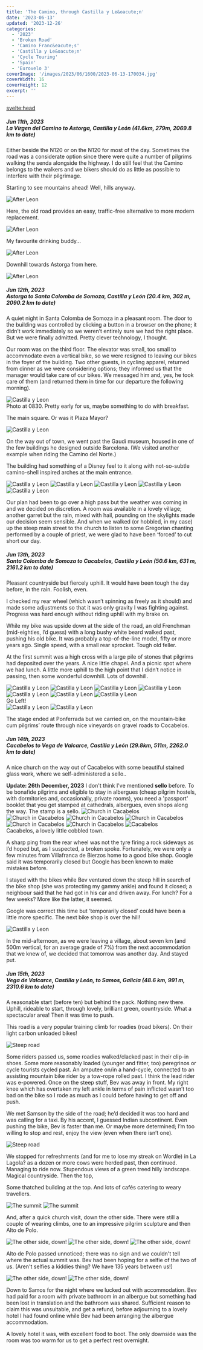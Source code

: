 ```yaml
---
title: 'The Camino, through Castilla y Le&oacute;n'
date: '2023-06-13'
updated: '2023-12-26'
categories:
  - '2023'
  - 'Broken Road'
  - 'Camino Franc&eacute;s'
  - 'Castilla y Le&oacute;n'
  - 'Cycle Touring'
  - 'Spain'
  - 'Eurovelo 3'
coverImage: '/images/2023/06/1600/2023-06-13-170034.jpg'
coverWidth: 16
coverHeight: 12
excerpt: ''
---
```


<svelte:head>

<title>
Castilla y Le&oacute;n
</title>
</svelte:head>

<script>
	import Callout from '$lib/components/Callout.svelte'
</script>

<section class="card">
  <h5>
    Jun 11th, 2023
    <br /> La Virgen del Camino to Astorga, Castilla y Le&oacute;n
    (41.6km, 279m, 2069.8 km to date)   
  </h5>
  <p>Either beside the N120 or on the N120 for most of the day. Sometimes the road was a considerate option since there were quite a number of pilgrims walking the senda alongside the highway. I do still feel that the Camino belongs to the walkers and we bikers should do as little as possible to interfere with their pilgrimage.</p>
  <p>Starting to see mountains ahead! Well, hills anyway.</p>
  <img alt="After Leon" src="/images/2023/06/1600/2023-06-11-152052.jpg" /> 
  <p>Here, the old road provides an easy, traffic-free alternative to more modern replacement.</p>
  <img alt="After Leon" src="/images/2023/06/1600/2023-06-11-152209.jpg" /> 
  <p>My favourite drinking buddy…</p>
  <img alt="After Leon" src="/images/2023/06/1600/2023-06-11-152314.jpg" /> 
  <p>Downhill towards Astorga from here.</p>
  <img alt="After Leon" src="/images/2023/06/1600/2023-06-11-153809.jpg" /> 
</section>

<section class="card">
  <h5>
    Jun 12th, 2023
    <br /> Astorga to Santa Colomba de Somoza, Castilla y Le&oacute;n
    (20.4 km, 302 m, 2090.2 km to date)   
  </h5>
  <p>A quiet night in Santa Colomba de Somoza in a pleasant room. The door to the building was controlled by clicking a button in a browser on the phone; it didn’t work immediately so we weren’t entirely sure we had the right place. But we were finally admitted. Pretty clever technology, I thought. </p>
  <p>Our room was on the third floor. The elevator was small, too small to accommodate even a vertical bike, so we were resigned to leaving our bikes in the foyer of the building. Two other guests, in cycling apparel, returned from dinner as we were considering options; they informed us that the manager would take care of our bikes. We messaged him and, yes, he took care of them (and returned them in time for our departure the following morning).</p>
  <img alt="Castilla y Leon" src="/images/2023/06/1600/2023-06-12-083416.jpg" />
  <div class="caption">Photo at 0830. Pretty early for us, maybe something to do with breakfast.</div> 
  <p>The main square. Or was it Plaza Mayor?</p>
  <img alt="Castilla y Leon" src="/images/2023/06/1600/2023-06-12-083541.jpg" />
  <p>On the way out of town, we went past the Gaudi museum, housed in one of the few buildings he designed outside Barcelona. (We visited another example when riding the Camino del Norte.) </p>
  <p>The building had something of a Disney feel to it along with not-so-subtle camino-shell inspired arches at the main entrance.</p>
  <img alt="Castilla y Leon" src="/images/2023/06/1600/2023-06-12-103400.jpg" />
  <img alt="Castilla y Leon" src="/images/2023/06/1600/2023-06-12-103523.jpg" />
  <img alt="Castilla y Leon" src="/images/2023/06/1600/2023-06-12-103737.jpg" />
  <img alt="Castilla y Leon" src="/images/2023/06/1600/2023-06-12-132741.jpg" />
  <img alt="Castilla y Leon" src="/images/2023/06/1600/2023-06-12-122008.jpg" />
  <p>Our plan had been to go over a high pass but the weather was coming in and we decided on discretion. A room was available in a lovely village; another garret but the rain, mixed with hail, pounding on the skylights made our decision seem sensible. And when we walked (or hobbled, in my case) up the steep main street to the church to listen to some Gregorian chanting performed by a couple of priest, we were glad to have been ‘forced’ to cut short our day.</p>
  
</section>

<section class="card">
  <h5>
    Jun 13th, 2023
    <br /> Santa Colomba de Somoza to Cacabelos, Castilla y Le&oacute;n
    (50.6 km, 631 m, 2161.2 km to date)   
  </h5>
  <p>Pleasant countryside but fiercely uphill. It would have been tough the day before, in the rain. Foolish, even.</p>
  <p>I checked my rear wheel (which wasn’t spinning as freely as it should) and made some adjustments so that it was only gravity I was fighting against. Progress was hard enough without riding uphill with my brake on.</p>
  
  <p>While my bike was upside down at the side of the road, an old Frenchman (mid-eighties, I’d guess) with a long bushy white beard walked past, pushing his old bike. It was probably a top-of-the-line model, fifty or more years ago. Single speed, with a small rear sprocket. Tough old feller.</p>
  <p>At the first summit was a high cross with a large pile of stones that pilgrims had deposited over the years. A nice little chapel. And a picnic spot where we had lunch. A little more uphill to the high point that I didn’t notice in passing, then some wonderful downhill. Lots of downhill.</p>
  <img alt="Castilla y Leon" src="/images/2023/06/1600/2023-06-13-134329.jpg" />
  <img alt="Castilla y Leon" src="/images/2023/06/1600/2023-06-13-134606.jpg" />
  <img alt="Castilla y Leon" src="/images/2023/06/1600/2023-06-13-135203.jpg" />
  <img alt="Castilla y Leon" src="/images/2023/06/1600/2023-06-13-135745.jpg" />
  <img alt="Castilla y Leon" src="/images/2023/06/1600/2023-06-13-140006.jpg" />
  <img alt="Castilla y Leon" src="/images/2023/06/1600/2023-06-13-140102.jpg" />
  <img alt="Castilla y Leon" src="/images/2023/06/1600/2023-06-13-170034.jpg" />
  <div class="caption">Go Left!</div>
  <img alt="Castilla y Leon" src="/images/2023/06/1600/2023-06-13-175220.jpg" />
  <img alt="Castilla y Leon" src="/images/2023/06/1600/2023-06-13-175240.jpg" />
  <p>The stage ended at Ponferrada but we carried on, on the mountain-bike cum pilgrims’ route through nice vineyards on gravel roads to Cocabelos.</p> 
</section>

<section class="card">
  <h5>
    Jun 14th, 2023
    <br /> Cacabelos to Vega de Valcarce, Castilla y Le&oacute;n
    (29.8km, 511m, 2262.0 km to date)   
  </h5>
  <p>A nice church on the way out of Cacabelos with some beautiful stained glass work, where we self-administered a sello..</p>
  <Callout>
  <strong>Update: 26th December, 2023</strong> I don't think I've mentioned <strong>sello</strong> before. To be bonafide pilgrims and eligible to stay in albergues (cheap pilgrim hostels, with dormitories and, occasionally, private rooms), you need a 'passport' booklet that you get stamped at cathedrals, albergues, even shops along the way. The stamp is a sello.
  </Callout>
 
  <img alt="Church in Cacabelos" src="/images/2023/06/1600/2023-06-14-103807.jpg" />
  <img alt="Church in Cacabelos" src="/images/2023/06/1600/2023-06-14-103828.jpg" />
  <img alt="Church in Cacabelos" src="/images/2023/06/1600/2023-06-14-103959.jpg" />
  <img alt="Church in Cacabelos" src="/images/2023/06/1600/2023-06-14-104019.jpg" />
  <img alt="Church in Cacabelos" src="/images/2023/06/1600/2023-06-14-104027.jpg" />
  <img alt="Church in Cacabelos" src="/images/2023/06/1600/2023-06-14-104042.jpg" />
  <img alt="Cacabelos" src="/images/2023/06/1600/2023-06-14-104238.jpg" />
  <div class="caption">Cacabelos, a lovely little cobbled town.</div>
  <p>A sharp ping from the rear wheel was not the tyre firing a rock sideways as I’d hoped but, as I suspected, a broken spoke. Fortunately, we were only a few minutes from Villafranca de Bierzos home to a good bike shop. Google said it was temporarily closed but Google has been known to make mistakes before.</p>
  <p>I stayed with the bikes while Bev ventured down the steep hill in search of the bike shop (she was protecting my gammy ankle) and found it closed; a neighbour said that he had got in his car and driven away. For lunch? For a few weeks? More like the latter, it seemed.</p>
  <p>Google was correct this time but ‘temporarily closed’ could have been a little more specific. The next bike shop is over the hill!</p>
  <img alt="Castilla y Leon" src="/images/2023/06/1600/2023-06-14-143901.jpg" />
  <p>In the mid-afternoon, as we were leaving a village, about seven km (and 500m vertical, for an average grade of 7%) from the next accommodation that we knew of, we decided that tomorrow was another day. And stayed put.</p>
</section>

<section class="card">
  <h5>
    Jun 15th, 2023
    <br />  Vega de Valcarce, Castilla y León, to Samos, Galicia
    (48.6 km, 991 m, 2310.6 km to date)   
  </h5>
  <p>A reasonable start (before ten) but behind the pack. Nothing new there. Uphill, rideable to start, through lovely, brilliant green, countryside. What a spectacular area! Then it was time to push.</p>
  <p>This road is a very popular training climb for roadies (road bikers). On their light carbon unloaded bikes!</p>
  <img alt="Steep road" src="/images/2023/06/1600/2023-06-15-124304.jpg" />
  <p>Some riders passed us, some roadies walked/clacked past in their clip-in shoes. Some more reasonably loaded (younger and fitter, too) peregrinos or cycle tourists cycled past. An amputee on/in a hand-cycle, connected to an assisting mountain bike rider by a tow-rope rolled past. I think the lead rider was e-powered. Once on the steep stuff, Bev was away in front. My right knee which has overtaken my left ankle in terms of pain inflicted wasn’t too bad on the bike so I rode as much as I could before having to get off and push.</p>
  <p>We met Samson by the side of the road; he’d decided it was too hard and was calling for a taxi. By his accent, I guessed Indian subcontinent. Even pushing the bike, Bev is faster than me. Or maybe more determined; I’m too willing to stop and rest, enjoy the view (even when there isn’t one).</p>
  <img alt="Steep road" src="/images/2023/06/1600/2023-06-15-124344.jpg" />
  <p>We stopped for refreshments (and for me to lose my streak on Wordle) in La Lagola? as a dozen or more cows were herded past, then continued. Managing to ride now. Stupendous views of a green treed hilly landscape. Magical countryside. Then the top,</p>
  <p>Some thatched building at the top. And lots of caf&eacute;s catering to weary travellers.</p> 
  <img alt="The summit" src="/images/2023/06/1600/2023-06-15-135558.jpg" />
  <img alt="The summit" src="/images/2023/06/1600/2023-06-15-135615.jpg" />
  <p>And, after a quick church visit, down the other side. There were still a couple of wearing climbs, one to an impressive pilgrim sculpture and then Alto de Polo.</p>
  <img alt="The other side, down!" src="/images/2023/06/1600/2023-06-15-141459.jpg" />
  <img alt="The other side, down!" src="/images/2023/06/1600/2023-06-15-141522.jpg" />
  <img alt="The other side, down!" src="/images/2023/06/1600/2023-06-15-144653.jpg" />
  <p>Alto de Polo passed unnoticed; there was no sign and we couldn't tell where the actual summit was. Bev had been hoping for a selfie of the two of us. (Aren't selfies a kiddies thing? We have 135 years between us!)</p>
    <img alt="The other side, down!" src="/images/2023/06/1600/2023-06-15-144706.jpg" />
  <img alt="The other side, down!" src="/images/2023/06/1600/2023-06-15-165142.jpg" />
  <p>Down to Samos for the night where we lucked out with accommodation. Bev had paid for a room with private bathroom in an albergue but something had been lost in translation and the bathroom was shared. Sufficient reason to claim this was unsuitable, and get a refund, before adjourning to a lovely hotel I had found online while Bev had been arranging the albergue accommodation.</p>
  <p>A lovely hotel it was, with excellent food to boot. The only downside was the room was too warm for us to get a perfect rest overnight.</p>
</section>
